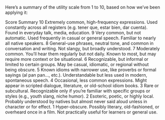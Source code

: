 Here’s a summary of the utility scale from 1 to 10, based on how we’ve been applying it:


Score	Summary
10	Extremely common, high-frequency expressions. Used constantly across all registers (e.g. tener que, estar bien, dar cuenta). Found in everyday talk, media, education.
9	Very common, but not automatic. Used frequently in casual or general speech. Familiar to nearly all native speakers.
8	General-use phrases, neutral tone, and common in conversation and writing. Not slangy, but broadly understood.
7	Moderately common. You’ll hear them regularly but not daily. Known to most, but may require more context or be situational.
6	Recognizable, but informal or limited to certain groups. May be casual, idiomatic, or regional without being obscure.
5	Known idioms with narrower use, like proverbs or formal sayings (al pan pan…, etc.). Understandable but less used in modern, spontaneous speech.
4	Occasional, less common expressions. Might appear in scripted dialogue, literature, or old-school idiom books.
3	Rare or subcultural. Recognizable only if you’re familiar with specific groups or styles (e.g., youth slang, niche humor).
2	Esoteric, poetic, or highly local. Probably understood by natives but almost never said aloud unless in character or for effect.
1	Hyper-obscure. Possibly literary, old-fashioned, or overheard once in a film. Not practically useful for learners or general use.
